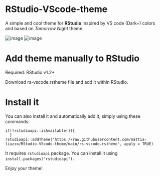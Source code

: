 # RStudio-VScode-theme
A simple and cool theme for **RStudio** inspired by VS code (Dark+) colors and based on *Tomorrow Night* theme.

![image](https://user-images.githubusercontent.com/63495216/110652882-0fdee500-81bd-11eb-873e-1aeba30bb95a.png)
![image](https://user-images.githubusercontent.com/63495216/110654675-a65fd600-81be-11eb-8b2a-88e1a4cb1402.png)


# Add theme manually to RStudio
Required: RStudio v1.2+

Download rs-vscode.rstheme file and add it within RStudio.

# Install it
You can also install it and automatically add it, simply using these commands:

```
if(!rstudioapi::isAvailable()){
  }
rstudioapi::addTheme("https://raw.githubusercontent.com/mattia-liuzzo/RStudio-VScode-theme/main/rs-vscode.rstheme", apply = TRUE)
```

It requires `rstudioapi` package. You can install it using `install.packages("rstudioapi")`.

Enjoy your theme!
